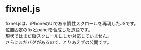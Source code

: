 # fixnel.js

fixnel.jsは、iPhoneのUIである慣性スクロールを再現したJSです。  
位置固定のfixとpanelを合成した造語です。  
現状ではまだ縦スクロールにしか対応していません。  
さらにまだバグがあるので、とりあえずの公開です。

